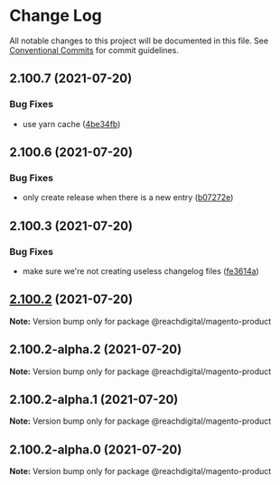 # Change Log

All notable changes to this project will be documented in this file.
See [Conventional Commits](https://conventionalcommits.org) for commit guidelines.

## 2.100.7 (2021-07-20)


### Bug Fixes

* use yarn cache ([4be34fb](https://github.com/ho-nl/m2-pwa/commit/4be34fbb56cf528ba346de0cbe2c32d102b9960b))





## 2.100.6 (2021-07-20)


### Bug Fixes

* only create release when there is a new entry ([b07272e](https://github.com/ho-nl/m2-pwa/commit/b07272e4e74ee0bec3677e35ce3ee7e02231971a))





## 2.100.3 (2021-07-20)


### Bug Fixes

* make sure we're not creating useless changelog files ([fe3614a](https://github.com/ho-nl/m2-pwa/commit/fe3614a8480c7f1c68d673da2bb84805112a6643))





## [2.100.2](https://github.com/ho-nl/m2-pwa/compare/@reachdigital/magento-product@2.100.2-alpha.2...@reachdigital/magento-product@2.100.2) (2021-07-20)

**Note:** Version bump only for package @reachdigital/magento-product





## 2.100.2-alpha.2 (2021-07-20)

**Note:** Version bump only for package @reachdigital/magento-product





## 2.100.2-alpha.1 (2021-07-20)

**Note:** Version bump only for package @reachdigital/magento-product





## 2.100.2-alpha.0 (2021-07-20)

**Note:** Version bump only for package @reachdigital/magento-product
